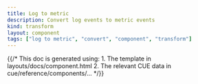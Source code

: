 ```yaml
---
title: Log to metric
description: Convert log events to metric events
kind: transform
layout: component
tags: ["log to metric", "convert", "component", "transform"]
---
```


{{/* This doc is generated using:
     1. The template in layouts/docs/component.html
     2. The relevant CUE data in cue/reference/components/... */}}
